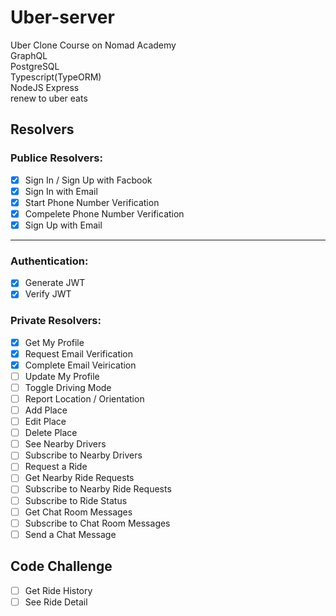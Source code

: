 # Uber-server
Uber Clone Course on Nomad Academy    
GraphQL  
PostgreSQL  
Typescript(TypeORM)  
NodeJS Express  
renew to uber eats

## Resolvers

### Publice Resolvers:

- [x] Sign In / Sign Up with Facbook
- [x] Sign In with Email
- [x] Start Phone Number Verification
- [x] Compelete Phone Number Verification
- [x] Sign Up with Email
--- 

### Authentication:

- [x] Generate JWT
- [x] Verify JWT

### Private Resolvers:

- [x] Get My Profile
- [x] Request Email Verification
- [x] Complete Email Veirication
- [ ] Update My Profile
- [ ] Toggle Driving Mode
- [ ] Report Location / Orientation
- [ ] Add Place
- [ ] Edit Place
- [ ] Delete Place
- [ ] See Nearby Drivers
- [ ] Subscribe to Nearby Drivers
- [ ] Request a Ride
- [ ] Get Nearby Ride Requests
- [ ] Subscribe to Nearby Ride Requests
- [ ] Subscribe to Ride Status
- [ ] Get Chat Room Messages
- [ ] Subscribe to Chat Room Messages
- [ ] Send a Chat Message

## Code Challenge

- [ ] Get Ride History
- [ ] See Ride Detail
